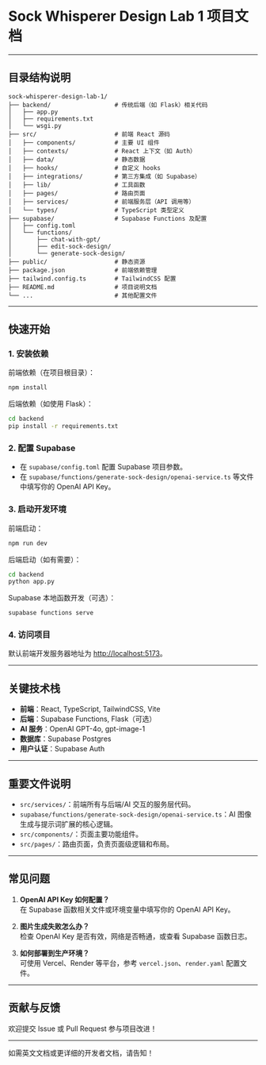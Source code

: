 # Sock Whisperer Design Lab 1 项目文档


---

## 目录结构说明

```plaintext
sock-whisperer-design-lab-1/
├── backend/                  # 传统后端（如 Flask）相关代码
│   ├── app.py
│   ├── requirements.txt
│   └── wsgi.py
├── src/                      # 前端 React 源码
│   ├── components/           # 主要 UI 组件
│   ├── contexts/             # React 上下文（如 Auth）
│   ├── data/                 # 静态数据
│   ├── hooks/                # 自定义 hooks
│   ├── integrations/         # 第三方集成（如 Supabase）
│   ├── lib/                  # 工具函数
│   ├── pages/                # 路由页面
│   ├── services/             # 前端服务层（API 调用等）
│   └── types/                # TypeScript 类型定义
├── supabase/                 # Supabase Functions 及配置
│   ├── config.toml
│   └── functions/
│       ├── chat-with-gpt/
│       ├── edit-sock-design/
│       └── generate-sock-design/
├── public/                   # 静态资源
├── package.json              # 前端依赖管理
├── tailwind.config.ts        # TailwindCSS 配置
├── README.md                 # 项目说明文档
└── ...                       # 其他配置文件
```

---

## 快速开始

### 1. 安装依赖

前端依赖（在项目根目录）：

```bash
npm install
```

后端依赖（如使用 Flask）：

```bash
cd backend
pip install -r requirements.txt
```

### 2. 配置 Supabase

- 在 `supabase/config.toml` 配置 Supabase 项目参数。
- 在 `supabase/functions/generate-sock-design/openai-service.ts` 等文件中填写你的 OpenAI API Key。

### 3. 启动开发环境

前端启动：

```bash
npm run dev
```

后端启动（如有需要）：

```bash
cd backend
python app.py
```

Supabase 本地函数开发（可选）：

```bash
supabase functions serve
```

### 4. 访问项目

默认前端开发服务器地址为 [http://localhost:5173](http://localhost:5173)。

---

## 关键技术栈

- **前端**：React, TypeScript, TailwindCSS, Vite
- **后端**：Supabase Functions, Flask（可选）
- **AI 服务**：OpenAI GPT-4o, gpt-image-1
- **数据库**：Supabase Postgres
- **用户认证**：Supabase Auth

---

## 重要文件说明

- `src/services/`：前端所有与后端/AI 交互的服务层代码。
- `supabase/functions/generate-sock-design/openai-service.ts`：AI 图像生成与提示词扩展的核心逻辑。
- `src/components/`：页面主要功能组件。
- `src/pages/`：路由页面，负责页面级逻辑和布局。

---

## 常见问题

1. **OpenAI API Key 如何配置？**  
   在 Supabase 函数相关文件或环境变量中填写你的 OpenAI API Key。

2. **图片生成失败怎么办？**  
   检查 OpenAI Key 是否有效，网络是否畅通，或查看 Supabase 函数日志。

3. **如何部署到生产环境？**  
   可使用 Vercel、Render 等平台，参考 `vercel.json`、`render.yaml` 配置文件。

---

## 贡献与反馈

欢迎提交 Issue 或 Pull Request 参与项目改进！

---

如需英文文档或更详细的开发者文档，请告知！
